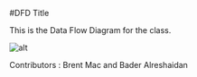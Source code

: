 #DFD Title

This is the Data Flow Diagram for the class. 

![alt](https://cloud.githubusercontent.com/assets/21317448/18528044/e5e70b56-7a8c-11e6-91f1-049d779df45d.png)

Contributors : Brent Mac and Bader Alreshaidan 
